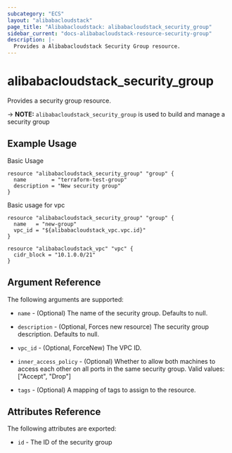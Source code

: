 ```yaml
---
subcategory: "ECS"
layout: "alibabacloudstack"
page_title: "Alibabacloudstack: alibabacloudstack_security_group"
sidebar_current: "docs-alibabacloudstack-resource-security-group"
description: |-
  Provides a Alibabacloudstack Security Group resource.
---
```


# alibabacloudstack\_security\_group

Provides a security group resource.

-> **NOTE:** `alibabacloudstack_security_group` is used to build and manage a security group

## Example Usage

Basic Usage

```
resource "alibabacloudstack_security_group" "group" {
  name        = "terraform-test-group"
  description = "New security group"
}
```
Basic usage for vpc

```
resource "alibabacloudstack_security_group" "group" {
  name   = "new-group"
  vpc_id = "${alibabacloudstack_vpc.vpc.id}"
}

resource "alibabacloudstack_vpc" "vpc" {
  cidr_block = "10.1.0.0/21"
}
```

## Argument Reference

The following arguments are supported:

* `name` - (Optional) The name of the security group. Defaults to null.
* `description` - (Optional, Forces new resource) The security group description. Defaults to null.
* `vpc_id` - (Optional, ForceNew) The VPC ID.	

* `inner_access_policy` - (Optional) Whether to allow both machines to access each other on all ports in the same security group. Valid values: ["Accept", "Drop"]
* `tags` - (Optional) A mapping of tags to assign to the resource.

## Attributes Reference

The following attributes are exported:

* `id` - The ID of the security group

